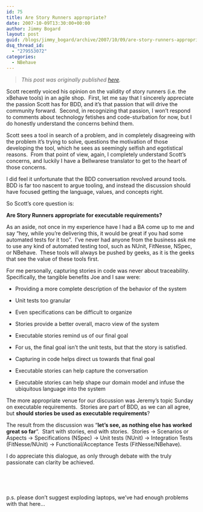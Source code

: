 ```yaml
---
id: 75
title: Are Story Runners appropriate?
date: 2007-10-09T13:30:00+00:00
author: Jimmy Bogard
layout: post
guid: /blogs/jimmy_bogard/archive/2007/10/09/are-story-runners-appropriate.aspx
dsq_thread_id:
  - "279553072"
categories:
  - NBehave
---
```

> _This post was originally published [here](http://grabbagoft.blogspot.com/2007/10/are-story-runners-appropriate.html)._

Scott recently voiced his opinion on the validity of story runners (i.e. the xBehave tools) in an agile shop.&nbsp; First, let me say that I sincerely appreciate the passion Scott has for BDD, and it&#8217;s that passion that will drive the community forward.&nbsp; Second, in recognizing that passion, I won&#8217;t respond to&nbsp;comments about technology fetishes and code-sturbation for now, but I do honestly understand the concerns behind them.

Scott sees a tool in search of a problem, and in completely disagreeing with the problem it&#8217;s trying to solve, questions the motivation of those developing the tool, which he sees as seemingly selfish and egotistical reasons.&nbsp; From that point of view, again, I completely understand Scott&#8217;s concerns, and luckily I have a Bellwarese translator to get to the heart of those concerns.

I did feel it unfortunate that the BDD conversation revolved around tools.&nbsp; BDD is far too nascent to argue tooling, and instead the&nbsp;discussion&nbsp;should have focused getting the language, values, and concepts right.

So Scott&#8217;s core question is:

**Are Story Runners appropriate for executable requirements?**

As an aside, not once in my experience have I had a BA come up to me and say &#8220;hey, while you&#8217;re delivering this, it would be great if you had some automated tests for it too&#8221;.&nbsp; I&#8217;ve never had anyone from the business ask me to use any kind of automated testing tool, such as NUnit, FitNesse, NSpec, or NBehave.&nbsp; These tools will always be pushed by geeks, as it is the geeks that see the value of these tools first.

For me personally, capturing stories in code was never about traceability.&nbsp; Specifically, the tangible benefits Joe and I saw were:

  * Providing a more complete description of the behavior of the system
  * Unit tests too granular
  * Even specifications can be difficult to organize

  * Stories provide a better overall, macro view of the system
  * Executable stories remind us of our final goal
  * For us, the final goal isn&#8217;t the unit tests, but that the story is satisfied.
  * Capturing in code helps direct us towards that final goal

  * Executable stories can help capture the conversation
  * Executable stories can help shape our domain model and infuse the ubiquitous language into the system

The more appropriate venue for our discussion was Jeremy&#8217;s topic Sunday on executable requirements.&nbsp; Stories are part of BDD, as we can all agree, but **should stories be used as executable requirements**?

The result from the discussion was &#8220;**let&#8217;s see, as nothing else has worked great so far**&#8220;.&nbsp; Start with stories, end with stories.&nbsp; Stories -> Scenarios or Aspects -> Specifications (NSpec)&nbsp;-> Unit tests (NUnit)&nbsp;-> Integration Tests (FitNesse/NUnit)&nbsp;-> Functional/Acceptance Tests (FitNesse/NBehave).

I do&nbsp;appreciate this dialogue, as only through debate with the truly passionate can clarity be achieved.

&nbsp;

&nbsp;

p.s.&nbsp;please don&#8217;t suggest exploding laptops, we&#8217;ve had enough problems with that here&#8230;